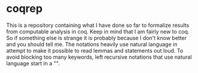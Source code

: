 # coqrep

This is a repository containing what I have done so far to formalize results from computable analysis in coq. Keep in mind that I am fairly new to coq. So if something else is strange it is probably because I don't know better and you should tell me.
The notations heavily use natural language in attempt to make it possible to read lemmas and statements out loud. To avoid blocking too many keywords, left recursive notations that use natural language start in a "\".